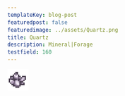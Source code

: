 ```yaml
---
templateKey: blog-post
featuredpost: false
featuredimage: ../assets/Quartz.png
title: Quartz
description: Mineral|Forage
testfield: 160
---
```

![Quartz](../assets/Quartz.png)